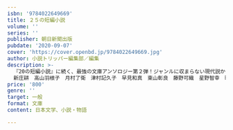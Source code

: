 ```yaml
---
isbn: '9784022649669'
title: ２５の短編小説
volume: ''
series: ''
publisher: 朝日新聞出版
pubdate: '2020-09-07'
cover: 'https://cover.openbd.jp/9784022649669.jpg'
author: 小説トリッパー編集部／編集
description: >-
  『20の短編小説』に続く、最強の文庫アンソロジー第２弾！ジャンルに収まらない現代説からエンターテインメントの最前線まで、様々な手法でヴァラエティ豊かに「今」という時代を鮮やかに切りとった、25人の書き手による豪華競作の文庫オリジナル。阿部和重　磯﨑憲一郎　小川哲　尾崎世界観　恩田陸　角田光代　片岡義男　金原ひとみ　川上弘美　河﨑秋子　木下昌輝　櫻木みわ　島本理生　
  新庄耕　高山羽根子　月村了衛　津村記久子　早見和真　東山彰良　藤野可織　星野智幸　町屋良平　松井玲奈　三浦しをん　森絵都
price: '800'
genre: ''
target: 一般
format: 文庫
content: 日本文学、小説・物語

---
```

